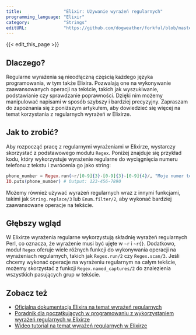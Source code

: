 ```yaml
---
title:                "Elixir: Używanie wyrażeń regularnych"
programming_language: "Elixir"
category:             "Strings"
editURL:              "https://github.com/dogweather/forkful/blob/master/content/pl/elixir/using-regular-expressions.md"
---
```


{{< edit_this_page >}}

## Dlaczego?

Regularne wyrażenia są nieodłączną częścią każdego języka programowania, w tym także Elixira. Pozwalają one na wykonywanie zaawansowanych operacji na tekście, takich jak wyszukiwanie, podstawianie czy sprawdzanie poprawności. Dzięki nim możemy manipulować napisami w sposób szybszy i bardziej precyzyjny. Zapraszam do zapoznania się z poniższym artykułem, aby dowiedzieć się więcej na temat korzystania z regularnych wyrażeń w Elixirze.

## Jak to zrobić?

Aby rozpocząć pracę z regularnymi wyrażeniami w Elixirze, wystarczy skorzystać z podstawowego modułu `Regex`. Poniżej znajduje się przykład kodu, który wykorzystuje wyrażenie regularne do wyciągnięcia numeru telefonu z tekstu i zwrócenia go jako string:

```Elixir
phone_number = Regex.run(~r/[0-9]{3}-[0-9]{3}-[0-9]{4}/, "Moje numer telefonu to 123-456-7890.")
IO.puts(phone_number) # Output: 123-456-7890
```

Możemy również używać wyrażeń regularnych wraz z innymi funkcjami, takimi jak `String.replace/3` lub `Enum.filter/2`, aby wykonać bardziej zaawansowane operacje na tekście.

## Głębszy wgląd

W Elixirze wyrażenia regularne wykorzystują składnię wyrażeń regularnych Perl, co oznacza, że wyrażenie musi być ujęte w `~r` i `~r{}`. Dodatkowo, moduł `Regex` oferuje wiele różnych funkcji do wykonywania operacji na wyrażeniach regularnych, takich jak `Regex.run/2` czy `Regex.scan/3`. Jeśli chcemy wykonać operacje na wyrażeniu regularnym na całym tekście, możemy skorzystać z funkcji `Regex.named_captures/2` do znalezienia wszystkich pasujących grup w tekście.

## Zobacz też

- [Oficjalna dokumentacja Elixira na temat wyrażeń regularnych](https://hexdocs.pm/elixir/Regex.html)
- [Poradnik dla początkujących w programowaniu z wykorzystaniem wyrażeń regularnych w Elixirze](https://medium.com/@angelika314/regular-expressions-in-elixir-an-idiomatic-introduction-f027f166a53)
- [Wideo tutorial na temat wyrażeń regularnych w Elixirze](https://www.youtube.com/watch?v=U4yJ1TOQax0)